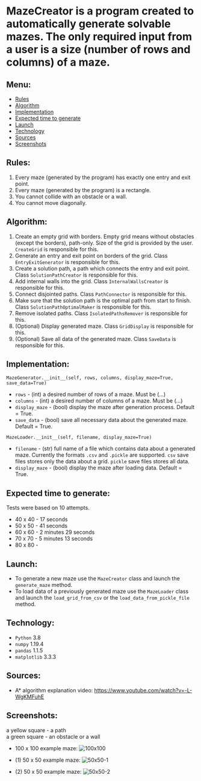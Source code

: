 # MazeCreator is a program created to automatically generate solvable mazes. The only required input from a user is a size (number of rows and columns) of a maze.

## Menu:
* [Rules](#rules)
* [Algorithm](#algorithm)
* [Implementation](#implementation)
* [Expected time to generate](#expected-time-to-generate)
* [Launch](#launch)
* [Technology](#technology)
* [Sources](#sources)
* [Screenshots](#screenshots)

## Rules:
1. Every maze (generated by the program) has exactly one entry and exit point.
2. Every maze (generated by the program) is a rectangle.
3. You cannot collide with an obstacle or a wall.
4. You cannot move diagonally.

## Algorithm:
1. Create an empty grid with borders. Empty grid means without obstacles (except the borders), path-only. Size of the grid is provided by the user. ```CreateGrid``` is responsible for this.  
2. Generate an entry and exit point on borders of the grid. Class ```EntryExitGenerator``` is responsible for this.   
3. Create a solution path, a path which connects the entry and exit point. Class ```SolutionPathCreator``` is responsible for this.  
4. Add internal walls into the grid. Class ```InternalWallsCreator``` is responsible for this.  
5. Connect disjointed paths. Class ```PathConnector``` is responsible for this.  
6. Make sure that the solution path is the optimal path from start to finish. Class ```SolutionPathOptimalMaker``` is responsible for this.  
7. Remove isolated paths. Class ```IsolatedPathsRemover``` is responsible for this.   
8. (Optional) Display generated maze. Class ```GridDisplay``` is responsible for this.  
9. (Optional) Save all data of the generated maze. Class ```SaveData``` is responsible for this.  

## Implementation:
```MazeGenerator.__init__(self, rows, columns, display_maze=True, save_data=True)```
* ```rows``` - (int) a desired number of rows of a maze. Must be (...)
* ```columns``` - (int) a desired number of columns of a maze. Must be (...)
* ```display_maze``` - (bool) display the maze after generation process. Default = True.
* ```save_data``` - (bool) save all necessary data about the generated maze. Default = True.

```MazeLoader.__init__(self, filename, display_maze=True)```
* ```filename``` - (str) full name of a file which contains data about a generated maze. Currently the formats ```.csv``` and ```.pickle``` are supported. ```csv``` save files stores only the data about a grid. ```pickle``` save files stores all data.
* ```display_maze``` - (bool) display the maze after loading data. Default = True.

## Expected time to generate:
Tests were based on 10 attempts.
* 40 x 40 - 17 seconds
* 50 x 50 - 41 seconds
* 60 x 60 - 2 minutes 29 seconds
* 70 x 70 - 5 minutes 13 seconds
* 80 x 80 - 

## Launch:
* To generate a new maze use the ```MazeCreator``` class and launch the ```generate_maze``` method.
* To load data of a previously generated maze use the ```MazeLoader``` class and launch the ```load_grid_from_csv``` or the ```load_data_from_pickle_file``` method.

## Technology:   
* ```Python``` 3.8  
* ```numpy``` 1.19.4  
* ```pandas``` 1.1.5
* ```matplotlib``` 3.3.3

## Sources:
* A* algorithm explanation video: https://www.youtube.com/watch?v=-L-WgKMFuhE

## Screenshots:
a yellow square - a path  
a green square - an obstacle or a wall  

* 100 x 100 example maze:
![100x100](https://user-images.githubusercontent.com/71539614/103317850-c5a6ee00-4a2c-11eb-9431-c2f1810be885.png)

* (1) 50 x 50 example maze:
![50x50-1](https://user-images.githubusercontent.com/71539614/103319074-c3df2980-4a30-11eb-86cd-b2af835ceebc.png)

* (2) 50 x 50 example maze:
![50x50-2](https://user-images.githubusercontent.com/71539614/103319073-c3469300-4a30-11eb-8a4d-d9ae6454322b.png)

